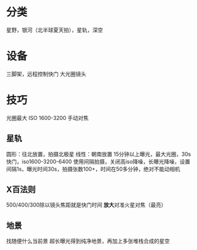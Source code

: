 # 分类
星野，银河（北半球夏天拍），星轨，深空
# 设备
三脚架，远程控制快门
大光圈镜头
# 技巧
光圈最大
ISO 1600-3200
手动对焦
## 星轨
圆形：往北放置，拍摄北极星
线性：朝南放置
15分钟以上曝光，最大光圈，30s快门，iso1600-3200-6400
使用间隔拍摄，关闭高iso降噪，长曝光降噪，设置间隔1s，曝光时间30s，拍摄张数100+，时间在50多分钟，绝对不能动相机
## X百法则
500/400/300除以镜头焦距就是快门时间
**放大**对准火星对焦（最亮）
## 地景
找随便什么当前景
超长曝光得到纯净地景，再加上多张堆栈合成的星空